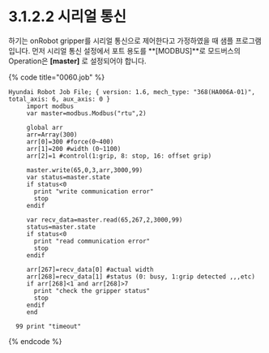 ﻿# 3.1.2.2 시리얼 통신

하기는 onRobot gripper를 시리얼 통신으로 제어한다고 가정하였을 때 샘플 프로그램입니다. 먼저 시리얼 통신 설정에서 포트 용도를 **\[MODBUS]**로 모드버스의Operation은 **\[master]** 로 설정되어야 합니다.

{% code title="0060.job" %}
```
Hyundai Robot Job File; { version: 1.6, mech_type: "368(HA006A-01)", total_axis: 6, aux_axis: 0 }
     import modbus
     var master=modbus.Modbus("rtu",2)
     
     global arr
     arr=Array(300)
     arr[0]=300 #force(0~400)
     arr[1]=200 #width (0~1100)
     arr[2]=1 #control(1:grip, 8: stop, 16: offset grip)

     master.write(65,0,3,arr,3000,99)
     var status=master.state
     if status<0
       print "write communication error"
       stop
     endif

     var recv_data=master.read(65,267,2,3000,99)
     status=master.state
     if status<0
       print "read communication error"
       stop
     endif

     arr[267]=recv_data[0] #actual width
     arr[268]=recv_data[1] #status (0: busy, 1:grip detected ,,,etc)
     if arr[268]<1 and arr[268]>7
       print "check the gripper status"
       stop
     endif
     end

  99 print "timeout"

```
{% endcode %}
